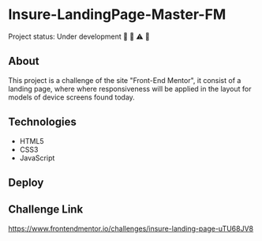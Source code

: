 # Insure-LandingPage-Master-FM

Project status: Under development :construction_worker: :wrench: :warning: :construction:

## About
This project is a challenge of the site "Front-End Mentor", it consist of a landing page, where where responsiveness will be applied in the layout for models of device screens found today.

## Technologies
-  HTML5
-  CSS3
-  JavaScript

## Deploy

## Challenge Link
https://www.frontendmentor.io/challenges/insure-landing-page-uTU68JV8
